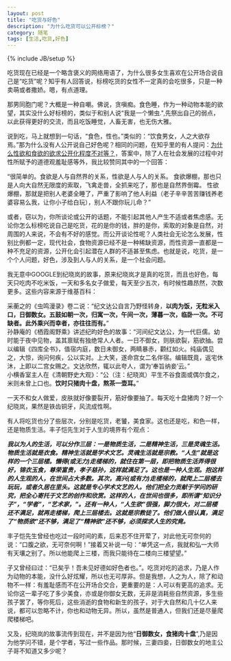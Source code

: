 ```yaml
---
layout: post
title: "吃货与好色"
description: "为什么吃货可以公开标榜？"
category: 随笔
tags: [生活,吃货,好色]
---
```

{% include JB/setup %}

吃货现在已经是一个略含褒义的网络用语了，为什么很多女生喜欢在公开场合说自己是“吃货”呢？知乎有人回答说，标榜吃货的女性不一定真的会吃很多，只是一种卖萌或者撒娇。嗯，有点道理。   

那男同胞门呢？大概是一种自嘲。佛说，贪嗔痴。食色睡，作为一种动物本能的欲望，其实没什么好标榜的，类似于和别人说“我是一个懒虫.",先祭出自己的弱点，以此获得更好的交流，而且吃饭睡觉，人畜无害，也无伤大雅。

说到吃，马上就想到一句话，“食色，性也。”类似的：“饮食男女，人之大欲存焉。”那为什么没有人公开说自己好色呢？相同的问题，在知乎里的有人提问：[为什么性欲和食欲的欲求公开化程度不对等？](http://www.zhihu.com/question/20385013)，答案中，除了人在社会发展的过程中对性所赋予的道德观羞耻感等外，我比较赞同其中的一个回答：   

“很简单的。食欲是人与自然界的关系，性欲是人与人的关系。
食欲爆棚，那也只是人向大自然无限度的索取，飞禽走兽，全抓来吃了，那也是自然界倒霉。
性欲爆棚，那就是把别人老婆全睡了，严重了影响了他人利益（老子辛辛苦苦赚钱养老婆容易么我，让你小子给白玩），别人不跟你玩儿命？”  
 
或者，窃以为，你所谈论或公开的话题，不能引起其他人产生不适或者焦虑感。无论你怎么标榜吃说自己是吃货，花的是你的钱，胖的是你，索取的对象是自然，对周围的人来说，不会有不好的感觉。而公开谈论性呢？人类社会无论怎么发展，性别比例都一定，现代社会，食物资源已经不是一种稀缺资源，而性资源一直都是一种不充足的资源，公开化会引起潜在人群的不适甚至焦虑。也就是说，吃货，是一个个人问题，好色，涉及到人与人的关系，是一个社会问题。
   
我无意中GOOGLE到纪晓岚的故事，原来纪晓岚才是真的吃货，而且也好色，每天只吃肉不吃米饭，一天和多名女子做爱，每天至少五次，有时候性趣昂然，次数更多。这些内容来源于维基百科：  
 
采蘅之的《虫鸣漫录》卷二说：“纪文达公自言乃野怪转身，**以肉为饭，无粒米入口，日御数女。五鼓如朝一次，归寓一次，午间一次，薄暮一次，临卧一次。不可缺者。此外乘兴而幸者，亦往往而有。**”   
孙静庵的《栖霞阁野乘》讲述纪昀好色的故事：“河间纪文达公，为一代巨儒。幼时能于夜中见物，盖其禀赋有独绝常人人者。一日不御女，则肤欲裂，筋欲抽。尝以编辑《四库全书》，值宿内庭，数日未御女，两睛暴赤，颧红如火。纯庙偶见之，大惊，询问何疾，公以实对。上大笑，遂命宫女二名伴宿。编辑既竟，返宅休沐，上即以二宫女赐之。文达欣然，辄以此夸人，谓为‘奉旨纳妾’云。”    
小横香室主人在《清朝野史大观》：“公（注：纪晓岚）平生不谷食面或偶尔食之，米则未曾上口也。**饮时只猪肉十盘，熬茶一壶耳。**”  
 
一天不和女人做爱，皮肤就好像要裂开，筋好像要抽了。每天吃十盘猪肉？好一个纪晓岚，果然是铁齿铜牙，风流成性啊。   

有人将吃货也分了些层次，分别是吃货，老饕，美食家。这也还是吃，和色一样，还是物质生活。丰子恺先生对于人生的境界有个观点： 
  
___我以为人的生活，可以分作三层：一是物质生活，二是精神生活，三是灵魂生活。物质生活就是衣食。精神生活就是学术文艺。灵魂生活就是宗教。“人生”就是这样的一个三层楼。懒得(或无力)走楼梯的，就住在第一层，即把物质生活弄得很好，锦衣玉食，尊荣富贵，孝子慈孙，这样就满足了。这也是一种人生观。抱这样的人生观的人，在世间占大多数。其次，高兴(或有力)走楼梯的，就爬上二层楼去玩玩，或者久居在里头。这就是专心学术文艺的人。他们把全力贡献于学问的研究，把全心寄托于文艺的创作和欣赏。这样的人，在世间也很多，即所谓“知识分子”，“学者”，“艺术家，”。还有一种人，“人生欲”很强，脚力很大，对二层楼还不满足，就再走楼梯，爬上三层楼去。这就是宗教徒了。他们做人很认真，满足了“物质欲”还不够，满足了“精神欲”还不够，必须探求人生的究竟。___   

丰子恺先生曾经也吃过一段时间的素，后来忍不住开荤了，对此他无可奈何的说：“口腹之欲，无可奈何啊！”接着又补说一句：“单凭这一点，我就和弘一大师有天壤之别了。所以他能爬上三楼，而我只能待在二楼向三楼望望。”   

子又曾经曰过：“已矣乎！吾未见好德如好色者也。”。吃货对吃的追求，乃是人作为动物的本能，没什么好炫耀，所以也无可厚非。但是我想，人之为人，除了和动物不一样：有羞耻感而不在公开场合交合，更重要的是：人可以有更高的追求。无论你这一辈子吃了多少美食，亦或是你御女无数，无非是消耗些自然资源，多生些孩子罢了，等你死后，这些消逝的食物和新生的孩子，对于大自然和几十亿人来说，都可以忽略不计，你也和动物无异。所以，虽然是普通人，但我们还是尽量爬爬楼梯吧。

又及，纪晓岚的故事流传到现在，并不是因为他“**日御数女，食猪肉十盘**”,乃是因为他学问不错，是个学者，写过一些作品。那时候，三妻四妾，日御数女的地主公子哥不知道又多少呢？